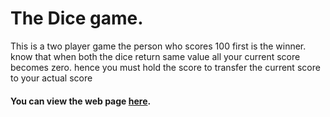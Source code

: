# The Dice game.
This is a two player game the person who scores 100 first is the
          winner. know that when both the dice return same value all your
          current score becomes zero. hence you must hold the score to transfer
          the current score to your actual score
#### You can view the web page [here](https://two-dice.000webhostapp.com/).

